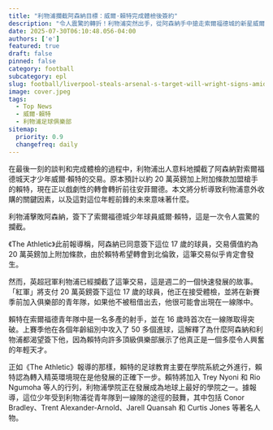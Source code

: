 ```yaml
---
title: "利物浦攔截阿森納目標：威爾·賴特完成體檢後簽約"
description: "令人震驚的轉折！利物浦突然出手，從阿森納手中搶走索爾福德城的新星威爾·賴特。是什麼促成了這次最後一刻的轉會政變？"
date: 2025-07-30T06:10:48.056-04:00
authors: ['e']
featured: true
draft: false
pinned: false
category: football
subcategory: epl
slug: football/liverpool-steals-arsenal-s-target-will-wright-signs-amidst-medical-completion
image: cover.jpeg
tags:
  - Top News
  - 威爾·賴特
  - 利物浦足球俱樂部
sitemap:
  priority: 0.9
  changefreq: daily
---
```


在最後一刻的談判和完成體檢的過程中，利物浦出人意料地攔截了阿森納對索爾福德城天才少年威爾·賴特的交易。原本預計以約 20 萬英鎊加上附加條款加盟槍手的賴特，現在正以戲劇性的轉會轉折前往安菲爾德。本文將分析導致利物浦意外收購的關鍵因素，以及這對這位年輕前鋒的未來意味著什麼。

利物浦擊敗阿森納，簽下了索爾福德城少年球員威爾·賴特，這是一次令人震驚的攔截。

《The Athletic》此前報導稱，阿森納已同意簽下這位 17 歲的球員，交易價值約為 20 萬英鎊加上附加條款，由於賴特希望轉會到北倫敦，這筆交易似乎肯定會發生。

然而，英超冠軍利物浦已經攔截了這筆交易，這是週二的一個快速發展的故事。「紅軍」將支付 20 萬英鎊簽下這位 17 歲的球員，他正在接受體檢，並將在新賽季前加入俱樂部的青年隊，如果他不被租借出去，他很可能會出現在一線隊中。

賴特在索爾福德青年隊中是一名多產的射手，並在 16 歲時首次在一線隊取得突破。上賽季他在各個年齡組別中攻入了 50 多個進球，這解釋了為什麼阿森納和利物浦都渴望簽下他，因為賴特向許多頂級俱樂部展示了他真正是一個多麼令人興奮的年輕天才。

正如《The Athletic》報導的那樣，賴特的足球教育主要在學院系統之外進行，賴特認為轉入精英環境現在是他發展的正確下一步。賴特將加入 Trey Nyoni 和 Rio Ngumoha 等人的行列，利物浦學院正在發展成為地球上最好的學院之一。據報導，這位少年受到利物浦從青年隊到一線隊的途徑的鼓舞，其中包括 Conor Bradley、Trent Alexander-Arnold、Jarell Quansah 和 Curtis Jones 等著名人物。